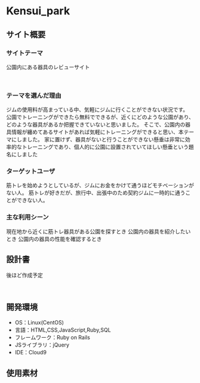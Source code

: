 # Kensui_park
## サイト概要
### サイトテーマ
公園内にある器具のレビューサイト

​
### テーマを選んだ理由
ジムの使用料が高まっている中、気軽にジムに行くことができない状況です。
公園でトレーニングができたら無料でできるが、近くにどのような公園があり、どのような器具があるか把握できていないと思いました。
そこで、公園内の器具情報が纏めてあるサイトがあれば気軽にトレーニングができると思い、本テーマにしました。 
家に置けず、器具がないと行うことができない懸垂は非常に効率的なトレーニングであり、個人的に公園に設置されていてほしい懸垂という題名にしました


### ターゲットユーザ
筋トレを始めようとしているが、ジムにお金をかけて通うほどモチベーションがない人。
筋トレが好きだが、旅行中、出張中のため契約ジムに一時的に通うことができない人。
​
### 主な利用シーン
現在地から近くに筋トレ器具がある公園を探すとき
公園内の器具を紹介したいとき
公園内の器具の性能を確認するとき
​
## 設計書
後ほど作成予定


​
## 開発環境
- OS：Linux(CentOS)
- 言語：HTML,CSS,JavaScript,Ruby,SQL
- フレームワーク：Ruby on Rails
- JSライブラリ：jQuery
- IDE：Cloud9
​
## 使用素材

